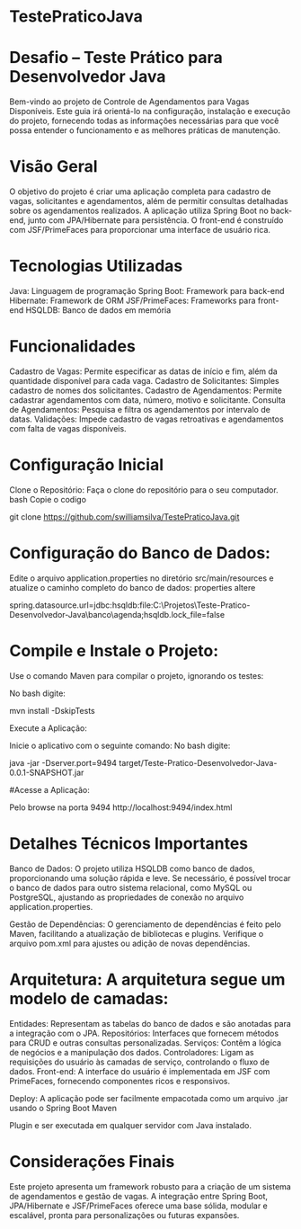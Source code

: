 # TestePraticoJava
# Desafio – Teste Prático para Desenvolvedor Java

Bem-vindo ao projeto de Controle de Agendamentos para Vagas Disponíveis. Este guia irá orientá-lo na configuração, instalação e execução do projeto, fornecendo todas as informações necessárias para que você possa entender o funcionamento e as melhores práticas de manutenção.

# Visão Geral
O objetivo do projeto é criar uma aplicação completa para cadastro de vagas, solicitantes e agendamentos, além de permitir consultas detalhadas sobre os agendamentos realizados. 
A aplicação utiliza Spring Boot no back-end, junto com JPA/Hibernate para persistência. 
O front-end é construído com JSF/PrimeFaces para proporcionar uma interface de usuário rica.

# Tecnologias Utilizadas
Java: Linguagem de programação
Spring Boot: Framework para back-end
Hibernate: Framework de ORM
JSF/PrimeFaces: Frameworks para front-end
HSQLDB: Banco de dados em memória

# Funcionalidades
Cadastro de Vagas: Permite especificar as datas de início e fim, além da quantidade disponível para cada vaga.
Cadastro de Solicitantes: Simples cadastro de nomes dos solicitantes.
Cadastro de Agendamentos: Permite cadastrar agendamentos com data, número, motivo e solicitante.
Consulta de Agendamentos: Pesquisa e filtra os agendamentos por intervalo de datas.
Validações: Impede cadastro de vagas retroativas e agendamentos com falta de vagas disponíveis.

# Configuração Inicial
Clone o Repositório:
Faça o clone do repositório para o seu computador.
bash
Copie o codigo

git clone https://github.com/swilliamsilva/TestePraticoJava.git

# Configuração do Banco de Dados:
Edite o arquivo application.properties no diretório src/main/resources e atualize o caminho completo do banco de dados:
properties
altere

spring.datasource.url=jdbc:hsqldb:file:C:\\Projetos\\Teste-Pratico-Desenvolvedor-Java\\banco\\agenda;hsqldb.lock_file=false

# Compile e Instale o Projeto:
Use o comando Maven para compilar o projeto, ignorando os testes:

No bash digite:

mvn install -DskipTests

Execute a Aplicação:

Inicie o aplicativo com o seguinte comando:
No bash digite:

java -jar -Dserver.port=9494 target/Teste-Pratico-Desenvolvedor-Java-0.0.1-SNAPSHOT.jar

#Acesse a Aplicação:

Pelo browse na porta 9494
http://localhost:9494/index.html

# Detalhes Técnicos Importantes
Banco de Dados: O projeto utiliza HSQLDB como banco de dados, proporcionando uma solução rápida e leve.
Se necessário, é possível trocar o banco de dados para outro sistema relacional, como MySQL ou PostgreSQL, ajustando as propriedades de conexão no arquivo application.properties.

Gestão de Dependências: O gerenciamento de dependências é feito pelo Maven, facilitando a atualização de bibliotecas e plugins. 
Verifique o arquivo pom.xml para ajustes ou adição de novas dependências.

# Arquitetura: A arquitetura segue um modelo de camadas:

Entidades: Representam as tabelas do banco de dados e são anotadas para a integração com o JPA.
Repositórios: Interfaces que fornecem métodos para CRUD e outras consultas personalizadas.
Serviços: Contêm a lógica de negócios e a manipulação dos dados.
Controladores: Ligam as requisições do usuário às camadas de serviço, controlando o fluxo de dados.
Front-end: A interface do usuário é implementada em JSF com PrimeFaces, fornecendo componentes ricos e responsivos.

Deploy: A aplicação pode ser facilmente empacotada como um arquivo .jar usando o Spring Boot Maven 

Plugin e ser executada em qualquer servidor com Java instalado.

# Considerações Finais
Este projeto apresenta um framework robusto para a criação de um sistema de agendamentos e gestão de vagas. A integração entre Spring Boot, JPA/Hibernate e JSF/PrimeFaces oferece uma base sólida, modular e escalável, pronta para personalizações ou futuras expansões.



